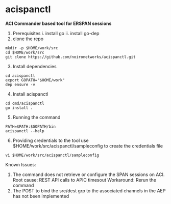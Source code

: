 # acispanctl
**ACI Commander based tool for ERSPAN sessions**

1. Prerequisites
    i. install go
    ii. install go-dep
2. clone the repo
```
mkdir -p $HOME/work/src
cd $HOME/work/src
git clone https://github.com/noironetworks/acispanctl.git
```
3. Install dependencies
```
cd acispanctl
export GOPATH="$HOME/work"
dep ensure -v
```
4. Install acispanctl
```
cd cmd/acispanctl
go install .
```
5. Running the command
```
PATH=$PATH:$GOPATH/bin
acispanctl --help
```
6. Providing credentials to the tool
use $HOME/work/src/acispanctl/sampleconfig to create the credentials file
```
vi $HOME/work/src/acispanctl/sampleconfig
```

Known Issues:
1. The command does not retrieve or configure the SPAN sessions on ACI. Root cause: REST API calls to APIC timesout
Workaround: Rerun the command
2. The POST to bind the src/dest grp to the associated channels in the AEP has not been implemented
